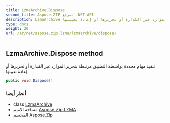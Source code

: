 ```yaml
---
title: LzmaArchive.Dispose
second_title: Aspose.ZIP لمرجع .NET API
description: LzmaArchive طريقة. تنفيذ مهام محددة بواسطة التطبيق مرتبطة بتحرير الموارد غير المُدارة أو تحريرها أو إعادة تعيينها.
type: docs
weight: 20
url: /ar/net/aspose.zip.lzma/lzmaarchive/dispose/
---
```

## LzmaArchive.Dispose method

تنفيذ مهام محددة بواسطة التطبيق مرتبطة بتحرير الموارد غير المُدارة أو تحريرها أو إعادة تعيينها.

```csharp
public void Dispose()
```

### أنظر أيضا

* class [LzmaArchive](../)
* مساحة الاسم [Aspose.Zip.LZMA](../../lzmaarchive/)
* المجسم [Aspose.Zip](../../../)


